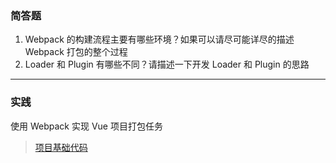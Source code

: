 ### 简答题

1. Webpack 的构建流程主要有哪些环境？如果可以请尽可能详尽的描述 Webpack 打包的整个过程
2. Loader 和 Plugin 有哪些不同？请描述一下开发 Loader 和 Plugin 的思路



---



### 实践

使用 Webpack 实现 Vue 项目打包任务

> [项目基础代码](https://github.com/lagoufed/fed-e-001/raw/master/tasks/02-02-base-code.zip)


